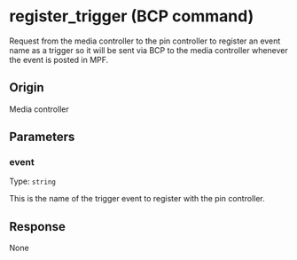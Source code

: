 # register_trigger (BCP command)
Request from the media controller to the pin controller to register an event name as a trigger so it will be sent via BCP to the media controller whenever the event is posted in MPF.

## Origin
Media controller

## Parameters
### event
Type: `string`

This is the name of the trigger event to register with the pin controller.

## Response
None
